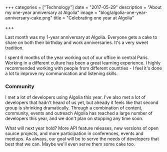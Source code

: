 +++
categories = ["Technology"]
date = "2017-05-29"
description = "About my one-year anniversary at Algolia"
image = "blog/algolia-one-year-anniversary-cake.png"
title = "Celebrating one year at Algolia"

+++

Last month was my 1-year anniversary at Algolia. Everyone gets a cake to share on both their birthday and work anniversaries. It's a very sweet tradition.

I spent 6 months of the year working out of our office in central Paris. Working in a different culture has been a great learning experience. I highly recommended working with people from different countries - I feel it's done a lot to improve my communication and listening skills.

### Community

I met a lot of developers using Algolia this year. I've also met a lot of developers that hadn't heard of us yet, but already it feels like that second group is shrinking dramatically. Through a combination of content, community, events and outreach Algolia has reached a large number of developers this year, and we don't plan on stopping any time soon.

What will next year hold? More API feature releases, new versions of open source projects, and more participation in conferences, events and meetups. As always, our goal will be to serve the needs of developers that best that we can. Maybe we'll even serve them some cake too.
